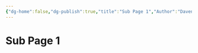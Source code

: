 ```yaml
---
{"dg-home":false,"dg-publish":true,"title":"Sub Page 1","Author":"Daven Earl Bellen","Date":"2025-05-05","permalink":"/public-notes/sub-page-1/","dgPassFrontmatter":true,"noteIcon":"","created":"2025-05-05T19:49:45.412+08:00","updated":"2025-05-05T19:54:12.193+08:00"}
---
```


# Sub Page 1
